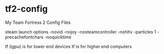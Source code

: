 # tf2-config
My Team Fortress 2 Config Files

steam launch options
-novid -nojoy -nosteamcontroller -nohltv -particles 1 -precachefontchars -noquicktime

tf (igpu) is for lower end devices
tf is for higher end computers
